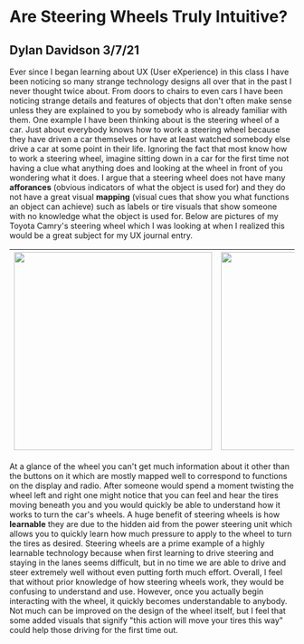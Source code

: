 # Are Steering Wheels Truly Intuitive?

## Dylan Davidson 3/7/21

Ever since I began learning about UX (User eXperience) in this class I have been noticing so many strange technology designs all over that in the past I never thought twice about. From doors to chairs to even cars I have been noticing strange details and features of objects that don't often make sense unless they are explained to you by somebody who is already familiar with them. One example I have been thinking about is the steering wheel of a car. Just about everybody knows how to work a steering wheel because they have driven a car themselves or have at least watched somebody else drive a car at some point in their life. Ignoring the fact that most know how to work a steering wheel, imagine sitting down in a car for the first time not having a clue what anything does and looking at the wheel in front of you wondering what it does. I argue that a steering wheel does not have many **afforances** (obvious indicators of what the object is used for) and they do not have a great visual **mapping** (visual cues that show you what functions an object can achieve) such as labels or tire visuals that show someone with no knowledge what the object is used for. Below are pictures of my Toyota Camry's steering wheel which I was looking at when I realized this would be a great subject for my UX journal entry.

| <img src="https://user-images.githubusercontent.com/14100088/110268184-1deef480-7f76-11eb-9fa5-99a781b1a9c4.jpg" width="350"> | <img src="https://user-images.githubusercontent.com/14100088/110268177-1a5b6d80-7f76-11eb-8600-c73be3bbdaac.jpg" width="350"> | <img src="https://user-images.githubusercontent.com/14100088/110268215-2d6e3d80-7f76-11eb-83aa-79f990844b08.jpg" width="350"> 
| :---: | :---: | :---: 

At a glance of the wheel you can't get much information about it other than the buttons on it which are mostly mapped well to correspond to functions on the display and radio. After someone would spend a moment twisting the wheel left and right one might notice that you can feel and hear the tires moving beneath you and you would quickly be able to understand how it works to turn the car's wheels. A huge benefit of steering wheels is how **learnable** they are due to the hidden aid from the power steering unit which allows you to quickly learn how much pressure to apply to the wheel to turn the tires as desired. Steering wheels are a prime example of a highly learnable technology because when first learning to drive steering and staying in the lanes seems difficult, but in no time we are able to drive and steer extremely well without even putting forth much effort. Overall, I feel that without prior knowledge of how steering wheels work, they would be confusing to understand and use. However, once you actually begin interacting with the wheel, it quickly becomes understandable to anybody. Not much can be improved on the design of the wheel itself, but I feel that some added visuals that signify "this action will move your tires this way" could help those driving for the first time out.
